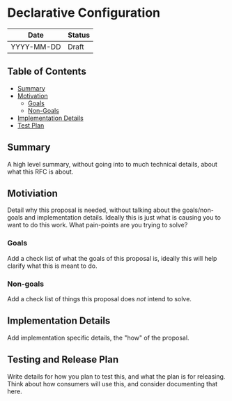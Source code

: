 # Declarative Configuration

<!-- Add more dates here post-merge -->

| Date       | Status   |
|------------|----------|
| YYYY-MM-DD | Draft    |

## Table of Contents

<!-- toc -->
- [Summary](#summary)
- [Motivation](#motivation)
  - [Goals](#goals)
  - [Non-Goals](#non-goals)
- [Implementation Details](#implementation-details)
- [Test Plan](#testing-and-release-plan)
<!-- /toc -->


## Summary

A high level summary, without going into to much technical details, about what this RFC is about.

## Motiviation

Detail why this proposal is needed, without talking about the goals/non-goals and implementation details. Ideally this is just what is causing you to want to do this work. What pain-points are you trying to solve?

### Goals

Add a check list of what the goals of this proposal is, ideally this will help clarify what this is meant to do.

### Non-goals

Add a check list of things this proposal does _not_ intend to solve.

## Implementation Details

Add implementation specific details, the "how" of the proposal.

## Testing and Release Plan

Write details for how you plan to test this, and what the plan is for releasing. Think about how consumers will use this, and consider documenting that here.
